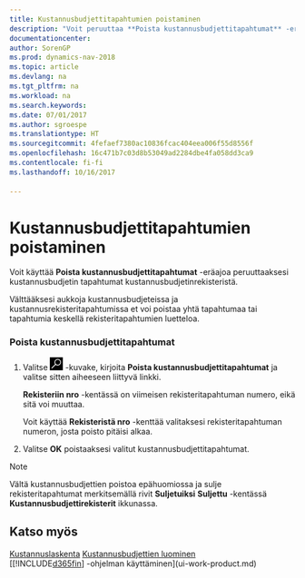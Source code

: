 ```yaml
---
title: Kustannusbudjettitapahtumien poistaminen
description: "Voit peruuttaa **Poista kustannusbudjettitapahtumat** -eräajolla kustannusbudjetin tapahtumat kustannusbudjetinrekisteristä."
documentationcenter: 
author: SorenGP
ms.prod: dynamics-nav-2018
ms.topic: article
ms.devlang: na
ms.tgt_pltfrm: na
ms.workload: na
ms.search.keywords: 
ms.date: 07/01/2017
ms.author: sgroespe
ms.translationtype: HT
ms.sourcegitcommit: 4fefaef7380ac10836fcac404eea006f55d8556f
ms.openlocfilehash: 16c471b7c03d8b53049ad2284dbe4fa058dd3ca9
ms.contentlocale: fi-fi
ms.lasthandoff: 10/16/2017

---
```

# <a name="how-to-delete-cost-budget-entries"></a>Kustannusbudjettitapahtumien poistaminen
Voit käyttää **Poista kustannusbudjettitapahtumat** -eräajoa peruuttaaksesi kustannusbudjetin tapahtumat kustannusbudjetinrekisteristä.  

Välttääksesi aukkoja kustannusbudjeteissa ja kustannusrekisteritapahtumissa et voi poistaa yhtä tapahtumaa tai tapahtumia keskellä rekisteritapahtumien luetteloa.  

### <a name="to-delete-a-cost-budget-entry"></a>Poista kustannusbudjettitapahtumat  

1.  Valitse ![Etsi sivu tai raportti](media/ui-search/search_small.png "Etsi sivu tai raportti -kuvake") -kuvake, kirjoita **Poista kustannusbudjettitapahtumat** ja valitse sitten aiheeseen liittyvä linkki.  

    **Rekisteriin nro** -kentässä on viimeisen rekisteritapahtuman numero, eikä sitä voi muuttaa.  

    Voit käyttää **Rekisteristä nro** -kenttää valitaksesi rekisteritapahtuman numeron, josta poisto pitäisi alkaa.  
2.  Valitse **OK** poistaaksesi valitut kustannusbudjettitapahtumat.  

> [!NOTE]  
>  Vältä kustannusbudjettien poistoa epähuomiossa ja sulje rekisteritapahtumat merkitsemällä rivit **Suljetuiksi** **Suljettu** -kentässä **Kustannusbudjettirekisterit** ikkunassa.  

## <a name="see-also"></a>Katso myös  
[Kustannuslaskenta](finance-manage-cost-accounting.md)
[Kustannusbudjettien luominen](finance-create-cost-budgets.md)  
[[!INCLUDE[d365fin](includes/d365fin_md.md)] -ohjelman käyttäminen](ui-work-product.md)

